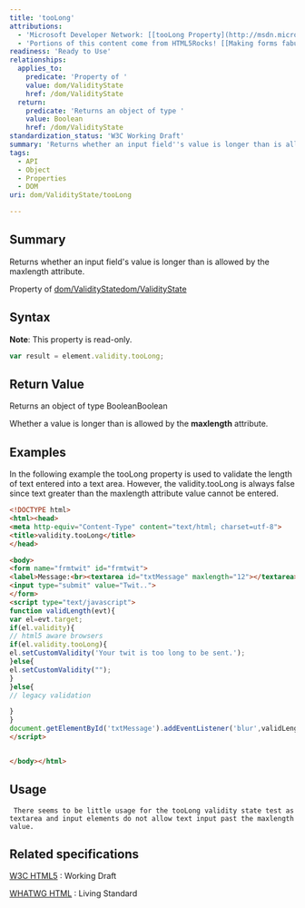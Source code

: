 ```yaml
---
title: 'tooLong'
attributions:
  - 'Microsoft Developer Network: [[tooLong Property](http://msdn.microsoft.com/en-us/library/ie/hh773365(v=vs.85).aspx) Article]'
  - 'Portions of this content come from HTML5Rocks! [[Making forms fabulous](http://www.html5rocks.com/en/tutorials/forms/html5forms/) article]'
readiness: 'Ready to Use'
relationships:
  applies_to:
    predicate: 'Property of '
    value: dom/ValidityState
    href: /dom/ValidityState
  return:
    predicate: 'Returns an object of type '
    value: Boolean
    href: /dom/ValidityState
standardization_status: 'W3C Working Draft'
summary: 'Returns whether an input field''s value is longer than is allowed by the maxlength attribute.'
tags:
  - API
  - Object
  - Properties
  - DOM
uri: dom/ValidityState/tooLong

---
```

## Summary

Returns whether an input field's value is longer than is allowed by the maxlength attribute.

Property of [dom/ValidityState](/dom/ValidityState)[dom/ValidityState](/dom/ValidityState)

## Syntax

**Note**: This property is read-only.

``` js
var result = element.validity.tooLong;
```

## Return Value

Returns an object of type BooleanBoolean

Whether a value is longer than is allowed by the **maxlength** attribute.

## Examples

In the following example the tooLong property is used to validate the length of text entered into a text area. However, the validity.tooLong is always false since text greater than the maxlength attribute value cannot be entered.

``` html
<!DOCTYPE html>
<html><head>
<meta http-equiv="Content-Type" content="text/html; charset=utf-8">
<title>validity.tooLong</title>
</head>

<body>
<form name="frmtwit" id="frmtwit">
<label>Message:<br><textarea id="txtMessage" maxlength="12"></textarea></label>
<input type="submit" value="Twit..">
</form>
<script type="text/javascript">
function validLength(evt){
var el=evt.target;
if(el.validity){
// html5 aware browsers
if(el.validity.tooLong){
el.setCustomValidity('Your twit is too long to be sent.');
}else{
el.setCustomValidity("");
}
}else{
// legacy validation

}
}
document.getElementById('txtMessage').addEventListener('blur',validLength,false);
</script>


</body></html>
```

## Usage

     There seems to be little usage for the tooLong validity state test as textarea and input elements do not allow text input past the maxlength value.

## Related specifications

[W3C HTML5](http://www.w3.org/TR/html5/)
:   Working Draft

[WHATWG HTML](http://www.whatwg.org/specs/web-apps/current-work/multipage)
:   Living Standard
